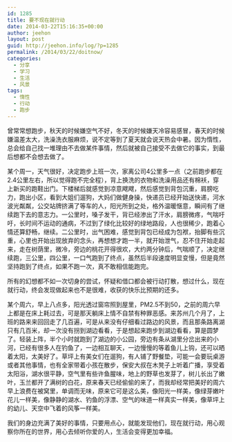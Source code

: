 ```yaml
---
id: 1285
title: 要不现在就行动
date: 2014-03-22T15:16:35+00:00
author: jeehon
layout: post
guid: http://jeehon.info/log/?p=1285
permalink: /2014/03/22/doitnow/
categories:
  - 分享
  - 学习
  - 生活
  - 风景
tags:
  - 惰性
  - 行动
  - 跑步
---
```

曾常常想跑步，秋天的时候嫌空气不好，冬天的时候嫌天冷容易感冒，春天的时候嫌温差太大，洗澡洗衣服麻烦，说不定等到了夏天就会说天热会中暑。因为惰性，总会给自己找一堆理由不去做某件事情，然后就被自己接受不去做它的事实，到最后想都不会想去做了。

某个周一，天气很好，决定跑步上班一次，家离公司4公里多一点（之前跑步都在2.4公里左右，所以觉得跑不完全程），背上换洗的衣物和洗澡用品还有棉袄，穿上新买的跑鞋出门。下楼梯后就感觉到凉意飕飕，然后感觉到背包沉重，肩膀吃力，跑出小区，看到大姐们遛狗，大妈们做健身操，快递员已经开始送快递，河水波光粼粼，公交站牌挤满了等车的人，阳光所到之处，格外温暖惬意，瞬间有了继续跑下去的意志力。一公里时，嗓子发干，背已经渗出了汗水，肩膀微疼，气喘吁吁，长时间不运动的通病，不过到了绿化比较好的绿地路段，人也很稀少，跑着心情还算舒畅，继续。二公里时，出气困难，感觉到背包已经成为包袱，抬脚有些沉重，心里也开始出现放弃的念头，再想想才跑一半，就开始泄气，忍不住开始走起来，走在树荫里，微冷，旁边的桃花开得很欢，大约两分钟后，气喘顺了，决定继续跑，三公里，四公里，一口气跑到了终点，虽然后半段速度明显变慢，但是竟然坚持跑到了终点，如果不跑一次，真不敢相信能跑完。

所有的幻想都不如一次切身的尝试，怀疑和借口都会被行动打散，想过什么，现在就行动，终会发现做起来也不是很难，收获的快乐比预期的还多。

某个周六，早上八点多，阳光透过窗帘照到屋里，PM2.5不到50，之前的周六早上都是在床上耗过去，可是那天躺床上情不自禁有种罪恶感。来苏州几个月了，上班的路来来回回走了几百遍，可是从来没有仔细看过路边的风景，而且那条路离湖只有几百米，却一次没有拐到湖边看看，于是想起来跑步到湖边看看，算是圆梦了。轻装上阵，半个小时就跑到了湖边的小公园，旁边有条从湖里分岔出来的小河，已经有很多人在钓鱼了，一边相互聊天，一边慢慢的等着鱼儿上钩，还可以晒着太阳，太美好了。草坪上有美女们在遛狗，有人铺了野餐垫，可能一会要玩桌游或者其他事情，也有全家带着小孩在散步，保安大叔在木凳子上听着广播，享受着太阳浴，湖水很平静，空气里有些许鱼腥味，地上的野草也发芽了，树儿长出了嫩叶，玉兰都开了满树的白花，原来春天已经偷偷的来了，而我却经常把美好的周六早上浪费在被窝里，单调而无味，原来它可是这么美，像阳光一样美，像绿芽嫩叶花儿一样美，像静静的湖水、钓鱼的浮漂、空气的味道一样真实一样美，像草坪上的幼儿、天空中飞着的风筝一样美。

我们的身边充满了美好的事情，只要用点心，就能发现他们，现在就行动，用心观察你所在的世界，用心去倾听你爱的人，生活会变得更加幸福。
